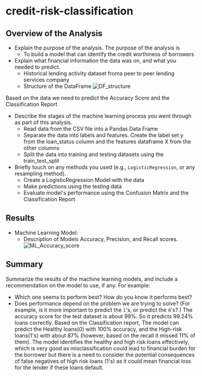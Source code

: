 # credit-risk-classification

## Overview of the Analysis

* Explain the purpose of the analysis.
  The purpose of the analysis is
  - To build a model that can identify the credit worthiness of borrowers
* Explain what financial information the data was on, and what you needed to predict.
  - Historical lending activity dataset froma peer to peer lending services company
  - Structure of the DataFrame
![DF_structure](https://github.com/supvadakkeveetil/credit-risk-classification/assets/144635564/3d70d451-107d-4a59-b4c4-5c3d76f27fa9)

Based on the data we need to predict the Accuracy Score and the Classification Report

* Describe the stages of the machine learning process you went through as part of this analysis.
  - Read data from the CSV file into a Pandas Data Frame
  - Separate the data into labels and features. Create the label set y from the loan_status column and the features dataframe X from the other columns 
  - Split the data into training and testing datasets using the train_test_split
* Briefly touch on any methods you used (e.g., `LogisticRegression`, or any resampling method).
  - Create a LogisticRegression Model with the data
  - Make predictions using the testing data
  - Evaluate model's performance using the Confusion Matrix and the Classification Report

## Results

* Machine Learning Model:
  * Description of Models Accuracy, Precision, and Recall scores.
![ML_Accuracy_score](https://github.com/supvadakkeveetil/credit-risk-classification/assets/144635564/175e2ce4-0ab0-4353-94fa-0be13185b075)


## Summary

Summarize the results of the machine learning models, and include a recommendation on the model to use, if any. For example:
* Which one seems to perform best? How do you know it performs best?
* Does performance depend on the problem we are trying to solve? (For example, is it more important to predict the `1`'s, or predict the `0`'s? )
The accuracy score for the test dataset is about 99%. So it predicts 99.24% loans correctly.
Based on the Classification report, The model can predict the Healthy loans(0) with 100% accuracy, and the High-risk loans(1's) with about 87% (however, based on the recall it missed 11% of them).
The model identifies the healthy and high risk loans effectively, which is very good as misclassification could lead to financial burden for the borrower but there is a need to consider the potential consequences of false negatives of high risk loans (1's) as it could mean financial loss for the lender if these loans default.
